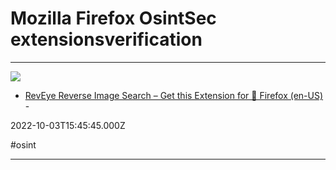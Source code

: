 # Mozilla Firefox OsintSec extensionsverification

---

![](https://addons.mozilla.org/static-frontend/b4ed07ea73fd9b86f6ace81025f9c6eb.png)

- [RevEye Reverse Image Search – Get this Extension for 🦊 Firefox (en-US)](https://addons.mozilla.org/en-US/firefox/addon/reveye-ris) - 

2022-10-03T15:45:45.000Z

#osint

---

